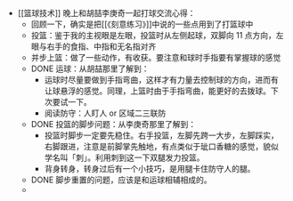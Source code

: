 - [[篮球技术]] 晚上和胡喆李庚奇一起打球交流心得：
	- 回顾一下，确实是把[[《刻意练习》]]中说的一些点用到了打篮球中
	- 投篮：鉴于我的主视眼是左眼，投篮时从左侧起球，双脚向 11 点方向，左眼与右手的食指、中指和无名指对齐
	- 并步上篮：做了一些动作，有收获。要注意和球时手指要有掌握球的感觉
	- DONE 运球：从胡喆那里了解到：
		- 运球时尽量要做到手指弯曲，这样才有力量去控制球的方向，进而有让球悬浮的感觉。同理，上篮时由于手指弯曲，能更好的去拨球。下次要试一下。
		- 阅读防守：人盯人 or 区域二三联防
	- DONE 投篮的脚步问题：从李庚奇那里了解到：
		- 投篮时脚步一定要先稳住。右手投篮，左脚先跨一大步，左脚踩实，右脚跟进，注意是前脚掌先触地，有点类似于玼口香糖的感觉，貌似学名叫「刺」。利用刺到这一下双腿发力投篮。
		- 背身转身，转身过后有一个小技巧，是用腿卡住防守人的腿。
	- DONE 脚步重置的问题，应该是和运球相辅相成的。
	-